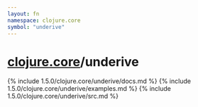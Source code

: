```yaml
---
layout: fn
namespace: clojure.core
symbol: "underive"
---
```


# [clojure.core](../)/underive

{% include 1.5.0/clojure.core/underive/docs.md %}
{% include 1.5.0/clojure.core/underive/examples.md %}
{% include 1.5.0/clojure.core/underive/src.md %}

